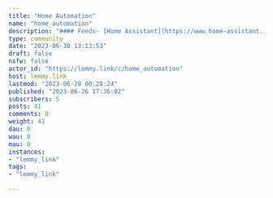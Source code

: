 ```yaml
---
title: "Home Automation" 
name: "home_automation"
description: "#### Feeds- [Home Assistant](https://www.home-assistant.io/atom.xml)- [Tech Crunch](https://techcrunch.com/tag/home-automation/feed/)"
type: community
date: "2023-06-30 13:13:53"
draft: false
nsfw: false
actor_id: "https://lemmy.link/c/home_automation"
host: lemmy.link
lastmod: "2023-06-28 00:28:24"
published: "2023-06-26 17:36:02"
subscribers: 5
posts: 41
comments: 0
weight: 41
dau: 0
wau: 0
mau: 0
instances:
- "lemmy_link"
tags: 
- "lemmy_link"

---
```

